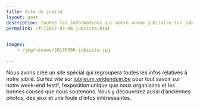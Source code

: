 ```yaml
---
title: Site du jubilé
layout: post
description: toutes les informations sur notre année jubilaire sur jubileum.waardenduin.be
permalink: /fr/2017-03-06-jubisite.html

    
images: 
    - /img/nieuws/20170306-jubisite.jpg
    
---
```


Nous avons créé un site spécial qui regroupera toutes les infos relatives à notre jubilé. Surfez vite sur [jubileum.veldenduin.be](http://www.veldenduin.be/jubileum/fr) pour tout savoir sur notre week-end festif, l’exposition unique que nous organisons et les bonnes causes que nous soutenons.  Vous y découvrirez aussi d’anciennes photos, des jeux et une foule d’infos intéressantes. 



